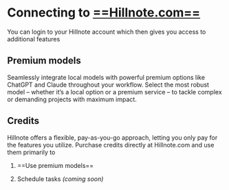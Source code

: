 # **Connecting to** [**==Hillnote.com==**](http://Hillnote.com)

You can login to your Hillnote account which then gives you access to additional features

## **Premium models**

Seamlessly integrate local models with powerful premium options like ChatGPT and Claude throughout your workflow. Select the most robust model – whether it’s a local option or a premium service – to tackle complex or demanding projects with maximum impact.

## **Credits**

Hillnote offers a flexible, pay-as-you-go approach, letting you only pay for the features you utilize. Purchase credits directly at Hillnote.com and use them primarily to

1.  ==Use premium models==
    
2.  Schedule tasks *(coming soon)*